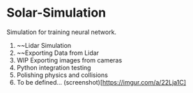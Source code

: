 # Solar-Simulation

Simulation for training neural network. 

1) ~~Lidar Simulation
2) ~~Exporting Data from Lidar
3) WIP Exporting images from cameras
4) Python integration testing
5) Polishing physics and collisions
6) To be defined...
(screenshot)[https://imgur.com/a/22Lja1C] 
